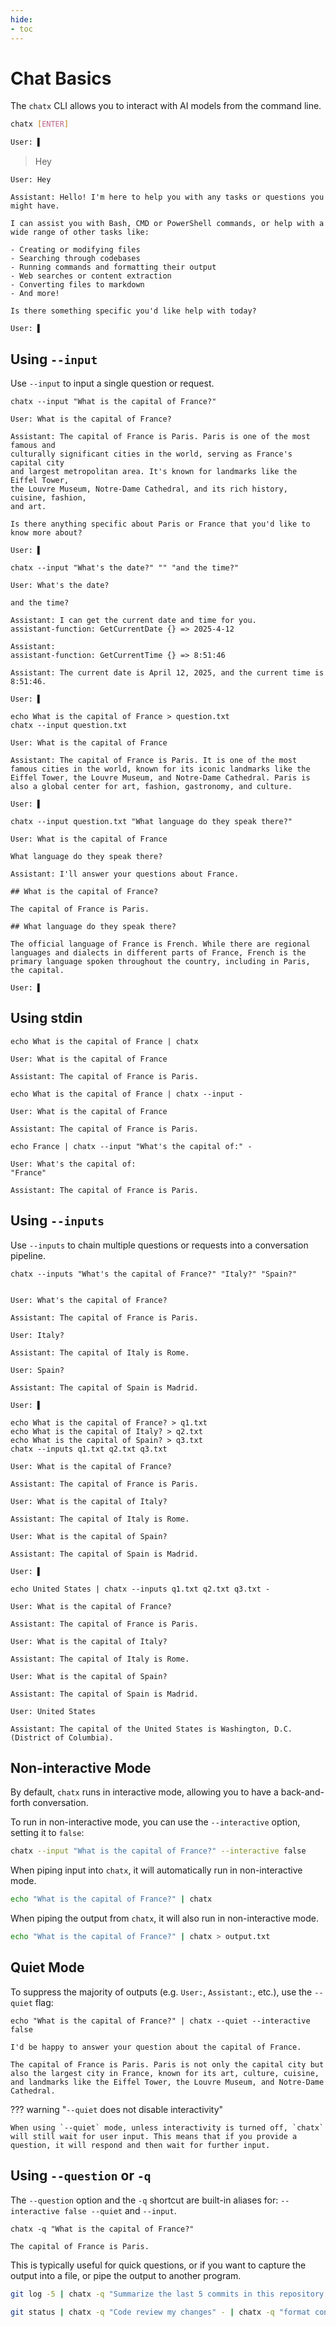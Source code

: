 ```yaml
---
hide:
- toc
---
```


# Chat Basics

The `chatx` CLI allows you to interact with AI models from the command line.

```bash
chatx [ENTER]

User: ▌
```

> Hey

```plaintext
User: Hey

Assistant: Hello! I'm here to help you with any tasks or questions you might have.

I can assist you with Bash, CMD or PowerShell commands, or help with a wide range of other tasks like:

- Creating or modifying files
- Searching through codebases
- Running commands and formatting their output
- Web searches or content extraction
- Converting files to markdown
- And more!

Is there something specific you'd like help with today?

User: ▌
```

## Using `--input`

Use `--input` to input a single question or request.  

``` { .bash .cli-command title="Provide one input" }
chatx --input "What is the capital of France?"
```

``` { .plaintext .cli-output }
User: What is the capital of France?

Assistant: The capital of France is Paris. Paris is one of the most famous and
culturally significant cities in the world, serving as France's capital city
and largest metropolitan area. It's known for landmarks like the Eiffel Tower,
the Louvre Museum, Notre-Dame Cathedral, and its rich history, cuisine, fashion,
and art.

Is there anything specific about Paris or France that you'd like to know more about?

User: ▌
```

``` { .bash .cli-command title="Each argument is treated as a separate 'line'." }
chatx --input "What's the date?" "" "and the time?"
```

``` { .plaintext .cli-output }
User: What's the date?

and the time?

Assistant: I can get the current date and time for you.
assistant-function: GetCurrentDate {} => 2025-4-12

Assistant: 
assistant-function: GetCurrentTime {} => 8:51:46

Assistant: The current date is April 12, 2025, and the current time is 8:51:46.

User: ▌
```

``` { .bash .cli-command title="Input contents from a file" }
echo What is the capital of France > question.txt
chatx --input question.txt
```

``` { .plaintext .cli-output }
User: What is the capital of France

Assistant: The capital of France is Paris. It is one of the most famous cities in the world, known for its iconic landmarks like the Eiffel Tower, the Louvre Museum, and Notre-Dame Cathedral. Paris is also a global center for art, fashion, gastronomy, and culture.

User: ▌
```

``` { .bash .cli-command title="Combine multiple types of inputs" }
chatx --input question.txt "What language do they speak there?"
```

``` { .plaintext .cli-output }
User: What is the capital of France

What language do they speak there?

Assistant: I'll answer your questions about France.

## What is the capital of France?

The capital of France is Paris.

## What language do they speak there?

The official language of France is French. While there are regional languages and dialects in different parts of France, French is the primary language spoken throughout the country, including in Paris, the capital.

User: ▌
```

## Using stdin

``` { .bash .cli-command title="Implicitly input from stdin" }
echo What is the capital of France | chatx
```

``` { .plaintext .cli-output }
User: What is the capital of France

Assistant: The capital of France is Paris.
```

``` { .bash .cli-command title="Explicitly input from stdin using '-'" }
echo What is the capital of France | chatx --input -
```

``` { .plaintext .cli-output }
User: What is the capital of France

Assistant: The capital of France is Paris.
```

``` { .bash .cli-command title="Combine using stdin and additional input" }
echo France | chatx --input "What's the capital of:" -
```

``` { .plaintext .cli-output }
User: What's the capital of:
"France"

Assistant: The capital of France is Paris.
```

## Using `--inputs`

Use `--inputs` to chain multiple questions or requests into a conversation pipeline.

``` { .bash .cli-command title="Provide multiple inputs" }
chatx --inputs "What's the capital of France?" "Italy?" "Spain?"
```

``` { .plaintext .cli-output }

User: What's the capital of France?

Assistant: The capital of France is Paris.

User: Italy?

Assistant: The capital of Italy is Rome.

User: Spain?

Assistant: The capital of Spain is Madrid.

User: ▌
```

``` { .bash .cli-command title="Input contents from files" }
echo What is the capital of France? > q1.txt
echo What is the capital of Italy? > q2.txt
echo What is the capital of Spain? > q3.txt
chatx --inputs q1.txt q2.txt q3.txt
```

``` { .plaintext .cli-output }
User: What is the capital of France? 

Assistant: The capital of France is Paris.

User: What is the capital of Italy?

Assistant: The capital of Italy is Rome.

User: What is the capital of Spain?

Assistant: The capital of Spain is Madrid.

User: ▌
```

``` { .bash .cli-command title="Combine using stdin and additional input" }
echo United States | chatx --inputs q1.txt q2.txt q3.txt -
```

``` { .plaintext .cli-output }
User: What is the capital of France? 

Assistant: The capital of France is Paris.

User: What is the capital of Italy?

Assistant: The capital of Italy is Rome.

User: What is the capital of Spain?

Assistant: The capital of Spain is Madrid.

User: United States

Assistant: The capital of the United States is Washington, D.C. (District of Columbia). 
```

## Non-interactive Mode

By default, `chatx` runs in interactive mode, allowing you to have a back-and-forth conversation.

To run in non-interactive mode, you can use the `--interactive` option, setting it to `false`:

```bash
chatx --input "What is the capital of France?" --interactive false
```

When piping input into `chatx`, it will automatically run in non-interactive mode.

```bash
echo "What is the capital of France?" | chatx
```

When piping the output from `chatx`, it will also run in non-interactive mode.

```bash
echo "What is the capital of France?" | chatx > output.txt
```

## Quiet Mode

To suppress the majority of outputs (e.g. `User:`, `Assistant:`, etc.), use the `--quiet` flag:

``` { .bash .cli-command title="Quiet mode" }
echo "What is the capital of France?" | chatx --quiet --interactive false
```

``` { .plaintext .cli-output }
I'd be happy to answer your question about the capital of France.

The capital of France is Paris. Paris is not only the capital city but also the largest city in France, known for its art, culture, cuisine, and landmarks like the Eiffel Tower, the Louvre Museum, and Notre-Dame Cathedral.
```

??? warning "`--quiet` does not disable interactivity"

    When using `--quiet` mode, unless interactivity is turned off, `chatx` will still wait for user input. This means that if you provide a question, it will respond and then wait for further input.

## Using `--question` or `-q`

The `--question` option and the `-q` shortcut are built-in aliases for: `--interactive false --quiet` and `--input`.

``` { .bash .cli-command title="Provide one question" }
chatx -q "What is the capital of France?"
```

``` { .plaintext .cli-output }
The capital of France is Paris. 
```

This is typically useful for quick questions, or if you want to capture the output into a file, or pipe the output to another program.

```bash
git log -5 | chatx -q "Summarize the last 5 commits in this repository." > changes.txt
```

```bash title="Code review changes, open in VSCode"
git status | chatx -q "Code review my changes" - | chatx -q "format concisely as code review" | code -
```